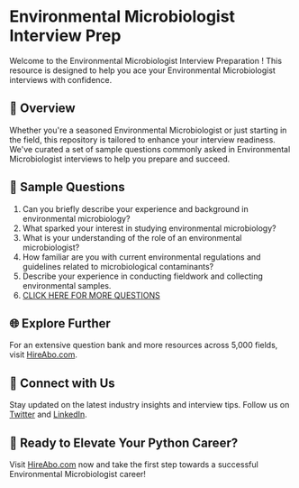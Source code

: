 # Environmental Microbiologist Interview Prep

Welcome to the Environmental Microbiologist Interview Preparation ! This resource is designed to help you ace your Environmental Microbiologist interviews with confidence.

## 🚀 Overview

Whether you're a seasoned Environmental Microbiologist or just starting in the field, this repository is tailored to enhance your interview readiness. We've curated a set of sample questions commonly asked in Environmental Microbiologist interviews to help you prepare and succeed.

## 📝 Sample Questions

1. Can you briefly describe your experience and background in environmental microbiology?
2. What sparked your interest in studying environmental microbiology?
3. What is your understanding of the role of an environmental microbiologist?
4. How familiar are you with current environmental regulations and guidelines related to microbiological contaminants?
5. Describe your experience in conducting fieldwork and collecting environmental samples.
6. [CLICK HERE FOR MORE QUESTIONS](https://hireabo.com/job/5_3_29/Environmental%20Microbiologist)

## 🌐 Explore Further

For an extensive question bank and more resources across 5,000 fields, visit [HireAbo.com](https://www.hireabo.com).

## 📱 Connect with Us

Stay updated on the latest industry insights and interview tips. Follow us on [Twitter](https://twitter.com/hireabo) and [LinkedIn](https://www.linkedin.com/in/hire-abo-3609972a8/).

## 🚀 Ready to Elevate Your Python Career?

Visit [HireAbo.com](https://www.hireabo.com) now and take the first step towards a successful Environmental Microbiologist career!
